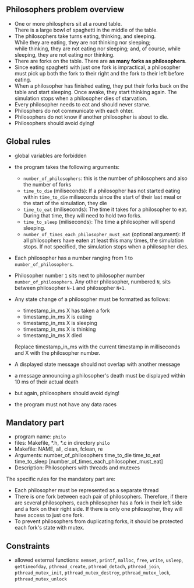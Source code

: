

## Philosophers problem overview

- One or more philosphers sit at a round table. \
  There is a large bowl of spaghetti in the middle of the table.
- The philosophers take turns eating, thinking, and sleeping. \
  While they are eating, they are not thinking nor sleeping; \
  while thinking, they are not eating nor sleeping;
  and, of course, while sleeping, they are not eating nor thinking.
- There are forks on the table. There are **as many forks as philosophers**.
- Since eating spaghetti with just one fork is impractical, a philosopher must pick up both the fork to their right and the fork to their left before eating.
- When a philosopher has finished eating, they put their forks back on the table and start sleeping. Once awake, they start thinking again. The simulation stops when a philosopher dies of starvation.
- Every philosopher needs to eat and should never starve.
- Philosphers do not communicate with each ohter.
- Philosophers do not know if another philosopher is about to die.
- Philosophers should avoid dying!

## Global rules

- global variables are forbidden
- the program takes the following arguments:
  - `number_of_philosophers`: this is the number of philosophers and also the number of forks
  - `time_to_die` (miliseconds): If a philosopher has not started eating within `time_to_die` miliseconds since the start of their last meal or the start of the simulation, they die
  - `time_to_eat` (miliseconds): The time it takes for a philosopher to eat. During that time, they will need to hold two forks.
  - `time_to_sleep` (miliseconds): The time a philosopher will spend sleeping.
  - `number_of_times_each_philosopher_must_eat` (optional argument): If all philosophers have eaten at least this many times, the simulation stops. If not specified, the simulation stops when a philosopher dies.
- Each philosopher has a number ranging from 1 to `number_of_philosophers`.
- Philosopher number `1` sits next to philosopher number `number_of_philosophers`. Any other philosopher, numbered `N`, sits between philosopher `N-1` and philosopher `N+1`.
- Any state change of a philosopher must be formatted as follows:
  - timestamp_in_ms X has taken a fork
  - timestamp_in_ms X is eating
  - timestamp_in_ms X is sleeping
  - timestamp_in_ms X is thinking
  - timestamp_in_ms X died

  Replace timestamp_in_ms with the current timestamp in milliseconds and X with the philosopher number.
- A displayed state message should not overlap with another message
- a message announcing a philosopher's death must be displayed within 10 ms of their actual death
- but again, philosophers should avoid dying!
- the program must not have any data races

## Mandatory part

- program name: `philo`
- files: Makefile, *.h, *.c in directory `philo`
- Makefile: NAME, all, clean, fclean, re
- Arguments: number_of_philosophers time_to_die time_to_eat time_to_sleep \[number_of_times_each_philosopher_must_eat\]
- Description: Philosophers with threads and mutexes

The specific rules for the mandatory part are:
- Each philosopher must be represented as a separate thread
- There is one fork between each pair of philosophers. Therefore, if there are several philosophers, each philosopher has a fork in their left side and a fork on their right side. If there is only one philosopher, they will have access to just one fork.
- To prevent philosophers from duplicating forks, it should be protected each fork's state with mutex.

## Constraints

- allowed external functions: `memset`, `printf`, `malloc`, `free`, `write`, `usleep`, `gettimeofday`, `pthread_create`, `pthread_detach`, `pthread_join`, `pthread_mutex_init`, `pthread_mutex_destroy`, `pthread_mutex_lock`, `pthread_mutex_unlock`
